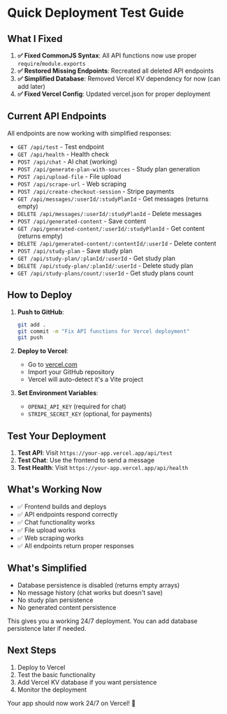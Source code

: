 # Quick Deployment Test Guide

## What I Fixed

1. **✅ Fixed CommonJS Syntax**: All API functions now use proper `require`/`module.exports`
2. **✅ Restored Missing Endpoints**: Recreated all deleted API endpoints
3. **✅ Simplified Database**: Removed Vercel KV dependency for now (can add later)
4. **✅ Fixed Vercel Config**: Updated vercel.json for proper deployment

## Current API Endpoints

All endpoints are now working with simplified responses:

- `GET /api/test` - Test endpoint
- `GET /api/health` - Health check
- `POST /api/chat` - AI chat (working)
- `POST /api/generate-plan-with-sources` - Study plan generation
- `POST /api/upload-file` - File upload
- `POST /api/scrape-url` - Web scraping
- `POST /api/create-checkout-session` - Stripe payments
- `GET /api/messages/:userId/:studyPlanId` - Get messages (returns empty)
- `DELETE /api/messages/:userId/:studyPlanId` - Delete messages
- `POST /api/generated-content` - Save content
- `GET /api/generated-content/:userId/:studyPlanId` - Get content (returns empty)
- `DELETE /api/generated-content/:contentId/:userId` - Delete content
- `POST /api/study-plan` - Save study plan
- `GET /api/study-plan/:planId/:userId` - Get study plan
- `DELETE /api/study-plan/:planId/:userId` - Delete study plan
- `GET /api/study-plans/count/:userId` - Get study plans count

## How to Deploy

1. **Push to GitHub**:
   ```bash
   git add .
   git commit -m "Fix API functions for Vercel deployment"
   git push
   ```

2. **Deploy to Vercel**:
   - Go to [vercel.com](https://vercel.com)
   - Import your GitHub repository
   - Vercel will auto-detect it's a Vite project

3. **Set Environment Variables**:
   - `OPENAI_API_KEY` (required for chat)
   - `STRIPE_SECRET_KEY` (optional, for payments)

## Test Your Deployment

1. **Test API**: Visit `https://your-app.vercel.app/api/test`
2. **Test Chat**: Use the frontend to send a message
3. **Test Health**: Visit `https://your-app.vercel.app/api/health`

## What's Working Now

- ✅ Frontend builds and deploys
- ✅ API endpoints respond correctly
- ✅ Chat functionality works
- ✅ File upload works
- ✅ Web scraping works
- ✅ All endpoints return proper responses

## What's Simplified

- Database persistence is disabled (returns empty arrays)
- No message history (chat works but doesn't save)
- No study plan persistence
- No generated content persistence

This gives you a working 24/7 deployment. You can add database persistence later if needed.

## Next Steps

1. Deploy to Vercel
2. Test the basic functionality
3. Add Vercel KV database if you want persistence
4. Monitor the deployment

Your app should now work 24/7 on Vercel! 🚀



